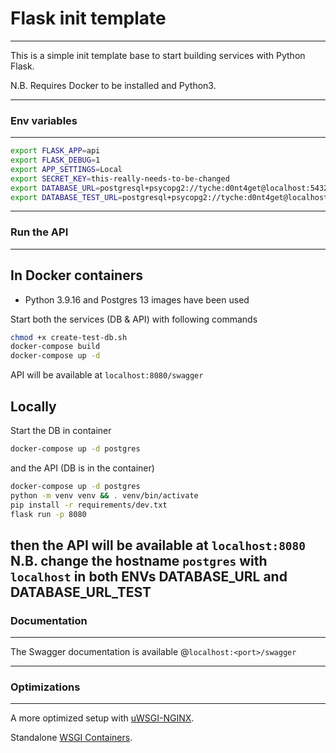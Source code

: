 # Flask init template
---------------------
This is a simple init template base to start building services with Python Flask.

N.B. Requires Docker to be installed and Python3.

---

### Env variables
--------------------
```bash
export FLASK_APP=api
export FLASK_DEBUG=1
export APP_SETTINGS=Local
export SECRET_KEY=this-really-needs-to-be-changed
export DATABASE_URL=postgresql+psycopg2://tyche:d0nt4get@localhost:5432/tyche
export DATABASE_TEST_URL=postgresql+psycopg2://tyche:d0nt4get@localhost:5432/tyche-test
```

---

### Run the API
---------------
## In Docker containers
- Python 3.9.16 and Postgres 13 images have been used
 
Start both the services (DB & API) with following commands
```bash
chmod +x create-test-db.sh
docker-compose build
docker-compose up -d
```
API will be available at ```localhost:8080/swagger```

## Locally
Start the DB in  container
```bash
docker-compose up -d postgres
```

and the API (DB is in the container)
```bash
docker-compose up -d postgres
python -m venv venv && . venv/bin/activate
pip install -r requirements/dev.txt
flask run -p 8080
```
then the API will be available at ```localhost:8080```
N.B. change the hostname ```postgres``` with ```localhost``` in both ENVs DATABASE_URL and DATABASE_URL_TEST
---

### Documentation
-----------------
The Swagger documentation is available @```localhost:<port>/swagger```

---

### Optimizations
-----------------
A more optimized setup with [uWSGI-NGINX](https://flask.palletsprojects.com/en/1.1.x/deploying/uwsgi/).

Standalone [WSGI Containers](https://flask.palletsprojects.com/en/1.1.x/deploying/wsgi-standalone/).